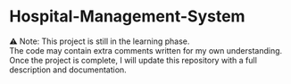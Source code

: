 ﻿# Hospital-Management-System
⚠️ Note: This project is still in the learning phase.  
The code may contain extra comments written for my own understanding.  
Once the project is complete, I will update this repository with a full description and documentation.


